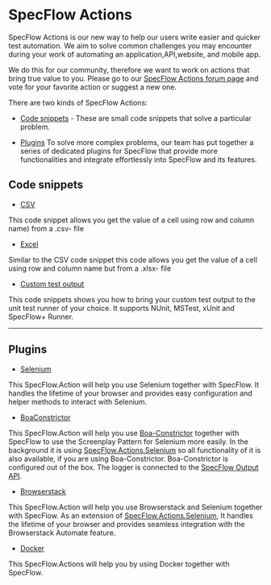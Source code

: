 # SpecFlow Actions

SpecFlow Actions is our new way to help our users write easier and quicker test automation. We aim to solve common challenges you may encounter during your work of automating an application,API,website, and mobile app.

We do this for our community, therefore we want to work on actions that bring true value to you. Please go to our [SpecFlow Actions forum page](https://support.specflow.org/hc/en-us/community/topics/4404085862161-SpecFlow-Actions?sort_by=votes) and vote for your favorite action or suggest a new one.

There are two kinds of SpecFlow Actions:

- [Code snippets](https://github.com/SpecFlowOSS/SpecFlow.Actions/tree/main/CodeSnippets) - These are small code snippets that solve a particular problem.

- [Plugins](https://github.com/SpecFlowOSS/SpecFlow.Actions/tree/main/Plugins) To solve more complex problems, our team has put together a series of dedicated plugins for SpecFlow that provide more functionalities and integrate effortlessly into SpecFlow and its features.

## Code snippets

- [CSV](https://github.com/SpecFlowOSS/SpecFlow.Actions/blob/main/CodeSnippets/CSV.ipynb)

This code snippet allows you get the value of a cell using row and column name) from a .csv- file

- [Excel](https://github.com/SpecFlowOSS/SpecFlow.Actions/blob/main/CodeSnippets/Excel.ipynb)

Similar to the CSV code snippet this code allows you get the value of a cell using row and column name but from a .xlsx- file

- [Custom test output](https://github.com/SpecFlowOSS/SpecFlow.Actions/blob/main/CodeSnippets/TestOutput.ipynb)

This code snippets shows you how to bring your custom test output to the unit test runner of your choice. It supports NUnit, MSTest, xUnit and SpecFlow+ Runner.

----

## Plugins

- [Selenium](https://github.com/SpecFlowOSS/SpecFlow.Actions/tree/main/Plugins/SpecFlow.Actions.Selenium)

This SpecFlow.Action will help you use Selenium together with SpecFlow. It handles the lifetime of your browser and provides easy configuration and helper methods to interact with Selenium.

- [BoaConstrictor](https://github.com/SpecFlowOSS/SpecFlow.Actions/tree/main/Plugins/SpecFlow.Actions.BoaConstrictor)

This SpecFlow.Action will help you use [Boa-Constrictor](https://github.com/q2ebanking/boa-constrictor) together with SpecFlow to use the Screenplay Pattern for Selenium more easily.
In the background it is using [SpecFlow.Actions.Selenium](https://github.com/SpecFlowOSS/SpecFlow.Actions/tree/main/Plugins/SpecFlow.Actions.Selenium) so all functionality of it is also available, if you are using Boa-Constrictor.
Boa-Constrictor is configured out of the box. The logger is connected to the [SpecFlow Output API](https://docs.specflow.org/projects/specflow/en/latest/outputapi/outputapi.html).

- [Browserstack](https://github.com/SpecFlowOSS/SpecFlow.Actions/tree/main/Plugins/Specflow.Actions.Browserstack)

This SpecFlow.Action will help you use Browserstack and Selenium together with SpecFlow. As an extension of [SpecFlow.Actions.Selenium](https://github.com/SpecFlowOSS/SpecFlow.Actions/tree/main/Plugins/SpecFlow.Actions.Selenium), It handles the lifetime of your browser and provides seamless integration with the Browserstack Automate feature.

- [Docker](https://github.com/SpecFlowOSS/SpecFlow.Actions/tree/main/Plugins/SpecFlow.Actions.Docker)

This SpecFlow.Actions will help you by using Docker together with SpecFlow.